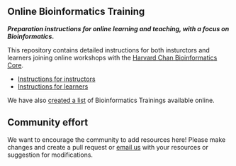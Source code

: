 ## Online Bioinformatics Training
***Preparation instructions for online learning and teaching, with a focus on Bioinformatics.***

This repository contains detailed instructions for both insturctors and learners joining online workshops with the [Harvard Chan Bioinformatics Core](https://bioinformatics.sph.harvard.edu). 

* [Instructions for instructors]()
* [Instructions for learners]()

We have also [created a list]() of Bioinformatics Trainings available online.

## Community effort

We want to encourage the community to add resources here! Please make changes and create a pull request or [email us](mailto:hbctraining@hsph.harvard.edu) with your resources or suggestion for modifications.

